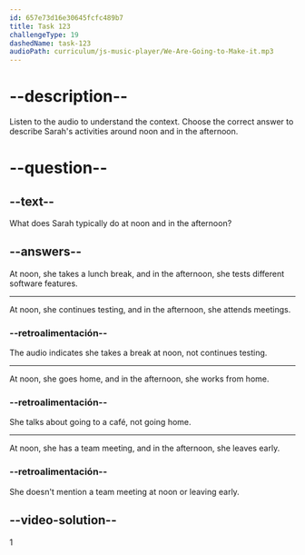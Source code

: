 ```yaml
---
id: 657e73d16e30645fcfc489b7
title: Task 123
challengeType: 19
dashedName: task-123
audioPath: curriculum/js-music-player/We-Are-Going-to-Make-it.mp3
---
```


<!-- Brian: So, you test different parts of the software each day?
Sarah: Exactly! At noon, I take a break and have lunch at the café down the street. Then, in the afternoon, I test other features, like the payment system. -->

# --description--

Listen to the audio to understand the context. Choose the correct answer to describe Sarah's activities around noon and in the afternoon.

# --question--

## --text--

What does Sarah typically do at noon and in the afternoon?

## --answers--

At noon, she takes a lunch break, and in the afternoon, she tests different software features.

---

At noon, she continues testing, and in the afternoon, she attends meetings.

### --retroalimentación--

The audio indicates she takes a break at noon, not continues testing.

---

At noon, she goes home, and in the afternoon, she works from home.

### --retroalimentación--

She talks about going to a café, not going home.

---

At noon, she has a team meeting, and in the afternoon, she leaves early.

### --retroalimentación--

She doesn't mention a team meeting at noon or leaving early.

## --video-solution--

1
